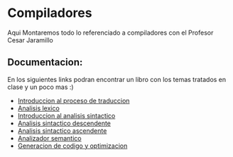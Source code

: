 # Compiladores
Aqui Montaremos todo lo referenciado a compiladores con el Profesor Cesar Jaramillo

## Documentacion:

En los siguientes links podran encontrar un libro con los temas tratados en clase y un poco mas :)

* [Introduccion al proceso de traduccion](http://informatica.uv.es/docencia/iiguia/asignatu/2000/PL/2007/tema1.pdf)
* [Analisis lexico](http://informatica.uv.es/docencia/iiguia/asignatu/2000/PL/2007/tema2.pdf)
* [Introduccion al analisis sintactico](http://informatica.uv.es/docencia/iiguia/asignatu/2000/PL/2007/tema3.pdf)
* [Analisis sintactico descendente](http://informatica.uv.es/docencia/iiguia/asignatu/2000/PL/2007/tema4.pdf)
* [Analisis sintactico ascendente](http://informatica.uv.es/docencia/iiguia/asignatu/2000/PL/2007/tema5.pdf)
* [Analizador semantico](http://informatica.uv.es/docencia/iiguia/asignatu/2000/PL/2007/tema6.pdf)
* [Generacion de codigo y optimizacion](http://informatica.uv.es/docencia/iiguia/asignatu/2000/PL/2007/tema7.pdf)
